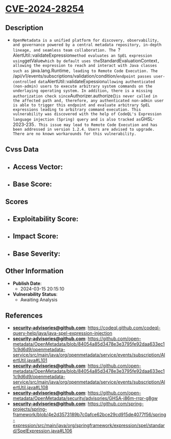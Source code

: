
# [CVE-2024-28254](https://cve.mitre.org/cgi-bin/cvename.cgi?name=CVE-2024-28254)

## Description

- `OpenMetadata is a unified platform for discovery, observability, and governance powered by a central metadata repository, in-depth lineage, and seamless team collaboration. The `?AlertUtil::validateExpression` method evaluates an SpEL expression using `getValue` which by default uses the `StandardEvaluationContext`, allowing the expression to reach and interact with Java classes such as `java.lang.Runtime`, leading to Remote Code Execution. The `/api/v1/events/subscriptions/validation/condition/<expression>` endpoint passes user-controlled data `AlertUtil::validateExpession` allowing authenticated (non-admin) users to execute arbitrary system commands on the underlaying operating system. In addition, there is a missing authorization check since `Authorizer.authorize()` is never called in the affected path and, therefore, any authenticated non-admin user is able to trigger this endpoint and evaluate arbitrary SpEL expressions leading to arbitrary command execution. This vulnerability was discovered with the help of CodeQL's Expression language injection (Spring) query and is also tracked as `GHSL-2023-235`. This issue may lead to Remote Code Execution and has been addressed in version 1.2.4. Users are advised to upgrade. There are no known workarounds for this vulnerability.`

## Cvss Data

- **Access Vector**:
  - 
- **Base Score**:
  - 

## Scores

- **Exploitability Score**:
  - 
- **Impact Score**:
  - 
- **Base Severity**:
  - 

## Other Information

- **Publish Date**:
  - 2024-03-15 20:15:10
- **Vulnerability Status**:
  - Awaiting Analysis

## References

- **security-advisories@github.com**: https://codeql.github.com/codeql-query-help/java/java-spel-expression-injection
- **security-advisories@github.com**: https://github.com/open-metadata/OpenMetadata/blob/84054a85d3478e3e3795fe92daa633ec11c9d6d9/openmetadata-service/src/main/java/org/openmetadata/service/events/subscription/AlertUtil.java#L101
- **security-advisories@github.com**: https://github.com/open-metadata/OpenMetadata/blob/84054a85d3478e3e3795fe92daa633ec11c9d6d9/openmetadata-service/src/main/java/org/openmetadata/service/events/subscription/AlertUtil.java#L108
- **security-advisories@github.com**: https://github.com/open-metadata/OpenMetadata/security/advisories/GHSA-j86m-rrpr-g8gw
- **security-advisories@github.com**: https://github.com/spring-projects/spring-framework/blob/4e2d3573189b7c0afce62bce29cd915de4077f56/spring-expression/src/main/java/org/springframework/expression/spel/standard/SpelExpression.java#L106
